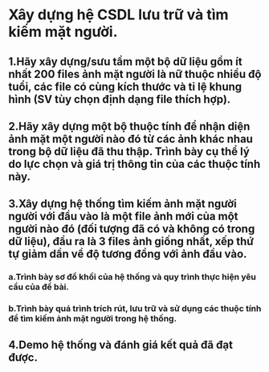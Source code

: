 # Xây dựng hệ CSDL lưu trữ và tìm kiếm mặt người.
## 1.Hãy xây dựng/sưu tầm một bộ dữ liệu gồm ít nhất 200 files ảnh mặt người là nữ thuộc nhiều độ tuổi, các file có cùng kích thước và tỉ lệ khung hình (SV tùy chọn định dạng file thích hợp).
## 2.Hãy xây dựng một bộ thuộc tính để nhận diện ảnh mặt một người nào đó từ các ảnh khác nhau trong bộ dữ liệu đã thu thập. Trình bày cụ thể lý do lực chọn và giá trị thông tin của các thuộc tính này.
## 3.Xây dựng hệ thống tìm kiếm ảnh mặt người người với đầu vào là một file ảnh mới của một người nào đó (đối tượng đã có và không có trong dữ liệu), đầu ra là 3 files ảnh giống nhất, xếp thứ tự giảm dần về độ tương đồng với ảnh đầu vào.
### a.Trình bày sơ đồ khối của hệ thống và quy trình thực hiện yêu cầu của đề bài.
### b.Trình bày quá trình trích rút, lưu trữ và sử dụng các thuộc tính để tìm kiếm ảnh mặt người trong hệ thống.
## 4.Demo hệ thống và đánh giá kết quả đã đạt được.